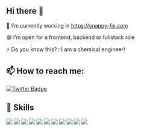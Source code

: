 ## Hi there 👋

🔭 I’m currently working in https://snappy-fix.com

😄  I’m open for a frontend, backend or fullstack role

⚡ Do you know this? : I am a chemical engineer!

## 📫 How to reach me:

[![Twitter Badge](https://img.shields.io/badge/Twitter-Profile-informational?style=flat&logo=twitter&logoColor=white&color=1CA2F1)](https://twitter.com/lordscoba)

## 💼 Skills
![](https://img.shields.io/badge/Code-HTML-informational?style=flat&logo=Html&logoColor=white&color=3498db)
![](https://img.shields.io/badge/Style-CSS-informational?style=flat&logo=css3&logoColor=white&color=3498db)
![](https://img.shields.io/badge/Style-JQuery-informational?style=flat&logo=JQuery&logoColor=white&color=3498db)
![](https://img.shields.io/badge/bootstrap-css%20framework-lightgrey)
![](https://img.shields.io/badge/Code-JavaScript-informational?style=flat&logo=JavaScript&logoColor=white&color=3498db)
![](https://img.shields.io/badge/Code-MongoDB-informational?style=flat&logo=MongoDB&logoColor=white&color=3498db)
![](https://img.shields.io/badge/Code-NodeJs-informational?style=flat&logo=nodedotjs&logoColor=white&color=3498db)
![](https://img.shields.io/badge/Code-ExpressJS-informational?style=flat&logo=express&logoColor=white&color=3498db)
![](https://img.shields.io/badge/Code-PHP-informational?style=flat&logo=PHP&logoColor=white&color=3498db)
![](https://img.shields.io/badge/Code-Laravel-informational?style=flat&logo=Laravel&logoColor=white&color=3498db)
![](https://img.shields.io/badge/Code-Go-informational?style=flat&logo=Go&logoColor=white&color=3498db)
